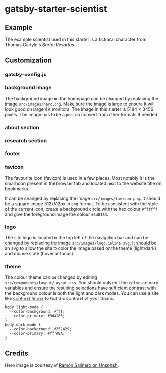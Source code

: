 # gatsby-starter-scientist

## Example

The example scientist used in this starter is a fictional character from Thomas Carlyle's
<i>Sartor Resartus</i>.

## Customization

### gatsby-config.js

### background image

The background image on the homepage can be changed by replacing the image `src/images/hero.png`.
Make sure the image is large to ensure it will look good on large 4K monitors. The image
in this starter is 5184 × 3456 pixels. The image has to be a `png`, so convert from other formats
if needed.

### about section

### research section

### footer

### favicon

The favourite icon (favicon) is used in a few places. Most notably it is the small icon present
in the browser tab and located next to the website title on bookmarks.

It can be changed by replacing the image `src/images/favicon.png`. It should be a square image
512x512px in `png` format. To be consistent with the style of the current icon, create a background
circle with the hex colour `#ffffff` and give the foreground image the colour `#3d8183`.

### logo

The site logo is located in the top left of the navigation bar and can be changed by replacing the
image `src/images/logo.inline.svg`. It should be an svg to allow the site to color the image based
on the theme (light/dark) and mouse state (hover or focus).

### theme

The colour theme can be changed by editing `src/components/layout/layout.css`. You should only edit
the `color-primary` variables and ensure the resulting selections have sufficient contrast with the
background colour in both the light and dark modes. You can use a site like
[contrast finder](https://app.contrast-finder.org/?lang=en) to test the contrast of your theme.
```
body.light-mode {
  --color-background: #fff;
  --color-primary: #3d8183;
}
body.dark-mode {
  --color-background: #252429;
  --color-primary: #ff7A8A;
}
```

## Credits

Hero image is courtesy of [Ramón Salinero on Unsplash](https://unsplash.com/photos/vEE00Hx5d0Q).